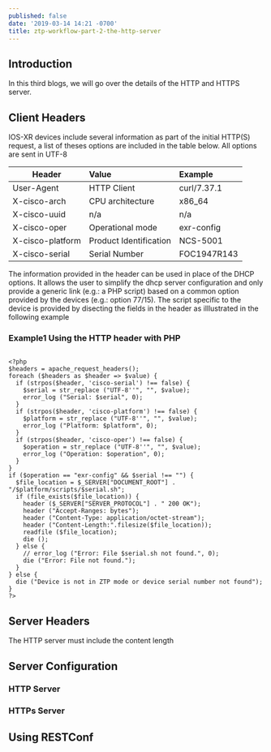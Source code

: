 ```yaml
---
published: false
date: '2019-03-14 14:21 -0700'
title: ztp-workflow-part-2-the-http-server
---
```

## Introduction

In this third blogs, we will go over the details of the HTTP and HTTPS server.

## Client Headers
IOS-XR devices include several information as part of the initial HTTP(S) request, a list of theses options are included in the table below. All options are sent in UTF-8

| Header          | Value                  | Example     |
|-----------------|:-----------------------|:------------|
| User-Agent      | HTTP Client            | curl/7.37.1 |
| X-cisco-arch    | CPU architecture       | x86_64      |
| X-cisco-uuid    | n/a                    | n/a         |
| X-cisco-oper    | Operational mode       | exr-config  |
| X-cisco-platform| Product Identification | NCS-5001    |
| X-cisco-serial  | Serial Number          | FOC1947R143 |

The information provided in the header can be used in place of the DHCP options. It allows the user to simplify the dhcp server configuration and only provide a generic link (e.g.: a PHP script) based on a common option provided by the devices (e.g.: option 77/15). The script specific to the device is provided by disecting the fields in the header as illlustrated in the following example

### Example1 Using the HTTP header with PHP


```

<?php
$headers = apache_request_headers();
foreach ($headers as $header => $value) {
  if (strpos($header, 'cisco-serial') !== false) {
    $serial = str_replace ("UTF-8''", "", $value);
    error_log ("Serial: $serial", 0);
  }
  if (strpos($header, 'cisco-platform') !== false) {
    $platform = str_replace ("UTF-8''", "", $value);
    error_log ("Platform: $platform", 0);
  }
  if (strpos($header, 'cisco-oper') !== false) {
    $operation = str_replace ("UTF-8''", "", $value);
    error_log ("Operation: $operation", 0);
  }
}
if ($operation == "exr-config" && $serial !== "") {
  $file_location = $_SERVER["DOCUMENT_ROOT"] . "/$platform/scripts/$serial.sh";
  if (file_exists($file_location)) {
    header ($_SERVER["SERVER_PROTOCOL"] . " 200 OK");
    header ("Accept-Ranges: bytes");
    header ("Content-Type: application/octet-stream");
    header ("Content-Length:".filesize($file_location));
    readfile ($file_location);
    die ();
  } else {
    // error_log ("Error: File $serial.sh not found.", 0);
    die ("Error: File not found.");
  }
} else {
  die ("Device is not in ZTP mode or device serial number not found");
}
?>
```


## Server Headers

The HTTP server must include the content length

## Server Configuration

### HTTP Server

### HTTPs Server

## Using RESTConf
